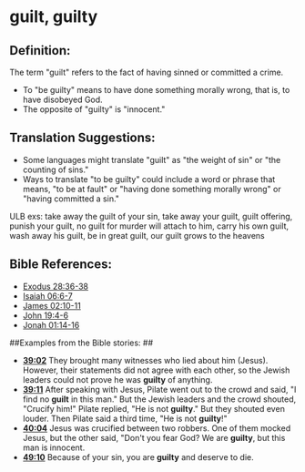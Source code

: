 # guilt, guilty #

## Definition: ##

The term "guilt" refers to the fact of having sinned or committed a crime.

* To "be guilty" means to have done something morally wrong, that is, to have disobeyed God.
* The opposite of "guilty" is "innocent."

## Translation Suggestions: ##

* Some languages might translate "guilt" as "the weight of sin" or "the counting of sins."
* Ways to translate "to be guilty" could include a word or phrase that means, "to be at fault" or "having done something morally wrong" or "having committed a sin."

ULB exs: take away the guilt of your sin, take away your guilt, guilt offering, punish your guilt, no guilt for murder will attach to him, carry his own guilt, wash away his guilt, be in great guilt, our guilt grows to the heavens



## Bible References: ##

* [Exodus 28:36-38](en/tn/exo/help/28/36)
* [Isaiah 06:6-7](en/tn/isa/help/06/06)
* [James 02:10-11](en/tn/jas/help/02/10)
* [John 19:4-6](en/tn/jhn/help/19/04)
* [Jonah 01:14-16](en/tn/jon/help/01/14)

##Examples from the Bible stories: ##

* __[39:02](en/tn/obs/help/39/02)__ They brought many witnesses who lied about him (Jesus). However, their statements did not agree with each other, so the Jewish leaders could not prove he was __guilty__  of anything.
* __[39:11](en/tn/obs/help/39/11)__ After speaking with Jesus, Pilate went out to the crowd and said, "I find no __guilt__  in this man." But the Jewish leaders and the crowd shouted, "Crucify him!" Pilate replied, "He is not __guilty__." But they shouted even louder. Then Pilate said a third time, "He is not __guilty__!"
* __[40:04](en/tn/obs/help/40/04)__ Jesus was crucified between two robbers. One of them mocked Jesus, but the other said, "Don't you fear God? We are __guilty__, but this man is innocent.
* __[49:10](en/tn/obs/help/49/10)__ Because of your sin, you are __guilty__  and deserve to die.